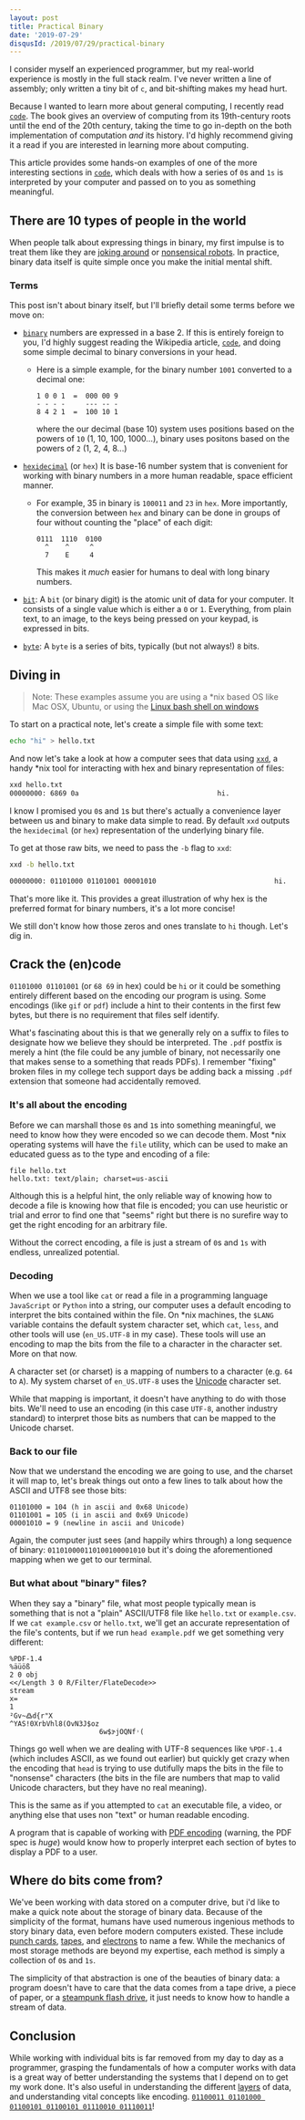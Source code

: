 ```yaml
---
layout: post
title: Practical Binary
date: '2019-07-29'
disqusId: /2019/07/29/practical-binary
---
```


I consider myself an experienced programmer, but my real-world experience is mostly in the full stack realm. I've never written a line of assembly; only written a tiny bit of `c`, and bit-shifting makes my head hurt.

 Because I wanted to learn more about general computing, I recently read [`code`][0]. The book gives an overview of computing from its 19th-century roots until the end of the 20th century, taking the time to go in-depth on the both implementation of computation _and_ its history. I'd highly recommend giving it a read if you are interested in learning more about computing.

This article provides some hands-on examples of one of the more interesting sections in [`code`][0], which deals with how a series of `0`s and `1s` is interpreted by your computer and passed on to you as something meaningful.

There are 10 types of people in the world
---

When people talk about expressing things in binary, my first impulse is to treat them like they are [joking around](https://www.convertbinary.com/joke/) or [nonsensical robots](https://www.youtube.com/watch?v=Ia9N_wZaoa4). In practice, binary data itself is quite simple once you make the initial mental shift.


### Terms

This post isn't about binary itself, but I'll briefly detail some terms before we move on:

- [`binary`](https://en.wikipedia.org/wiki/Binary_number) numbers are expressed in a base 2. If this is entirely foreign to you, I'd highly suggest reading the Wikipedia article, [`code`][0], and doing some simple decimal to binary conversions in your head.
    - Here is a simple example, for the binary number `1001` converted to a decimal one:

        ```
        1 0 0 1  =  000 00 9
        - - - -     --- -- -
        8 4 2 1  =  100 10 1
        ```

      where the our decimal (base 10) system uses positions based on the powers of `10` (1, 10, 100, 1000...), binary uses positons based on the powers of `2` (1, 2, 4, 8...)


- [`hexidecimal`](https://en.wikipedia.org/wiki/Hexadecimal) (or `hex`) It is base-16 number system that is convenient for working with binary numbers in a more human readable, space efficient manner.
    -  For example, 35 in binary is `100011` and `23` in `hex`. More importantly, the conversion between `hex` and binary can be done in groups of four without counting the "place" of each digit:
        ```
        0111  1110  0100
          ^    ^     ^
          7    E     4
        ```
        This makes it _much_ easier for humans to deal with long binary numbers.

- [`bit`](https://en.wikipedia.org/wiki/Bit): A `bit` (or binary digit) is the atomic unit of data for your computer. It consists of a single value which is either a `0` or `1`. Everything, from plain text, to an image, to the keys being pressed on your keypad, is expressed in bits.

- [`byte`](https://en.wikipedia.org/wiki/Byte): A `byte` is a series of bits, typically (but not always!) `8` bits.


Diving in
---

> Note: These examples assume you are using a *nix based OS like Mac OSX, Ubuntu, or using the <a href="https://www.howtogeek.com/249966/how-to-install-and-use-the-linux-bash-shell-on-windows-10/">Linux bash shell on windows</a>

To start on a practical note, let's create a simple file with some text:

```bash
echo "hi" > hello.txt
```

And now let's take a look at how a computer sees that data using [`xxd`](https://linux.die.net/man/1/xxd), a handy *nix tool for interacting with hex and binary representation of files:


```bash
xxd hello.txt
00000000: 6869 0a                                  hi.
```

I know I promised you `0`s and `1`s but there's actually a convenience layer between us and binary to make data simple to read. By default `xxd` outputs the `hexidecimal` (or `hex`) representation of the underlying binary file.

To get at those raw bits, we need to pass the `-b` flag to `xxd`:


```bash
xxd -b hello.txt

00000000: 01101000 01101001 00001010                             hi.
```

That's more like it. This provides a great illustration of why hex is the preferred format for binary numbers, it's a lot more concise!

We still don't know how those zeros and ones translate to `hi` though. Let's dig in.

Crack the (en)code
---

`01101000 01101001` (or `68 69` in hex) could be `hi` or it could be something entirely different based on the encoding our program is using. Some encodings (like `gif` or `pdf`) include a hint to their contents in the first few bytes, but there is no requirement that files self identify.

What's fascinating about this is that we generally rely on a suffix to files to designate how we believe they should be interpreted. The `.pdf` postfix is merely a hint (the file could be any jumble of binary, not necessarily one that makes sense to a something that reads PDFs). I remember "fixing" broken files in my college tech support days be adding back a missing `.pdf` extension that someone had accidentally removed.

### It's all about the encoding

Before we can marshall those `0`s and `1`s into something meaningful, we need to know how they were encoded so we can decode them. Most *nix operating systems will have the `file` utility, which can be used to make an educated guess as to the type and encoding of a file:

```
file hello.txt
hello.txt: text/plain; charset=us-ascii
```

Although this is a helpful hint, the only reliable way of knowing how to decode a file is knowing how that file is encoded; you can use heuristic or trial and error to find one that "seems" right but there is no surefire way to get the right encoding for an arbitrary file.

Without the correct encoding, a file is just a stream of `0`s and `1s` with endless, unrealized potential.

### Decoding

When we use a tool like `cat` or read a file in a programming language `JavaScript` or `Python` into a string, our computer uses a default encoding to interpret the bits contained within the file. On *nix machines, the `$LANG` variable contains the default system character set, which `cat`, `less`, and other tools will use (`en_US.UTF-8` in my case). These tools will use an encoding to map the bits from the file to a character in the character set. More on that now.

A character set (or charset) is a mapping of numbers to a character (e.g. `64` to  `A`). My system charset of `en_US.UTF-8` uses the [Unicode](https://home.unicode.org/) character set.

While that mapping is important, it doesn't have anything to do with those bits. We'll need to use an encoding (in this case `UTF-8`, another industry standard) to interpret those bits as numbers that can be mapped to the Unicode charset.

### Back to our file

Now that we understand the encoding we are going to use, and the charset it will map to, let's break things out onto a few lines to talk about how the ASCII and UTF8 see those bits:

```
01101000 = 104 (h in ascii and 0x68 Unicode)
01101001 = 105 (i in ascii and 0x69 Unicode)
00001010 = 9 (newline in ascii and Unicode)
```

Again, the computer just sees (and happily whirs through) a long sequence of binary: `011010000110100100001010` but it's doing the aforementioned mapping when we get to our terminal.

### But what about "binary" files?

When they say a "binary" file, what most people typically mean is something that is not a "plain" ASCII/UTF8 file like `hello.txt` or `example.csv`. If we `cat example.csv` or `hello.txt`, we'll get an accurate representation of the file's contents, but if we run `head example.pdf` we get something very different:


```binary
%PDF-1.4
%äüöß
2 0 obj
<</Length 3 0 R/Filter/FlateDecode>>
stream
x=
1
²Gv~߷d{r"X
^YAS!0XrbVhl8(OvN3J$oz
                      6w$ɝjOQNf˒(
```

Things go well when we are dealing with UTF-8 sequences like `%PDF-1.4` (which includes ASCII, as we found out earlier) but quickly get crazy when the encoding that `head` is trying to use dutifully maps the bits in the file to "nonsense" characters (the bits in the file are numbers that map to valid Unicode characters, but they have no real meaning).

This is the same as if you attempted to `cat` an executable file, a video, or anything else that uses non "text" or human readable encoding.

A program that is capable of working with [PDF encoding](https://www.adobe.com/content/dam/acom/en/devnet/pdf/pdfs/PDF32000_2008.pdf) (warning, the PDF spec is _huge_) would know how to properly interpret each section of bytes to display a PDF to a user.

Where do bits come from?
---

We've been working with data stored on a computer drive, but i'd like to make a quick note about the storage of binary data. Because of the simplicity of the format, humans have used numerous ingenious methods to story binary data, even before modern computers existed. These include [punch cards](https://en.wikipedia.org/wiki/Punched_card), [tapes](https://en.wikipedia.org/wiki/Tape_drive), and [electrons](https://en.wikipedia.org/wiki/Flash_memory) to name a few. While the mechanics of most storage methods are beyond my expertise, each method is simply a collection of `0`s and `1s`. 

The simplicity of that abstraction is one of the beauties of binary data: a program doesn't have to care that the data comes from a tape drive, a piece of paper, or a [steampunk flash drive](https://www.amazon.com/Slavatech-Handmade-Pentode-Steampunk-Industrial/dp/B00NB0QYDI), it just needs to know how to handle a stream of data. 

Conclusion
---

While working with individual bits is far removed from my day to day as a programmer, grasping the fundamentals of how a computer works with data is a great way of better understanding the systems that I depend on to get my work done. It's also useful in understanding the different [layers](https://en.wikipedia.org/wiki/OSI_model) of data, and understanding vital concepts like encoding. [`01100011 01101000 01100101 01100101 01110010 01110011`](https://onlineutf8tools.com/convert-binary-to-utf8?input=01100011%2001101000%2001100101%2001100101%2001110010%2001110011)!


[0]: https://www.amazon.com/Code-Language-Computer-Hardware-Software/dp/0735611319
